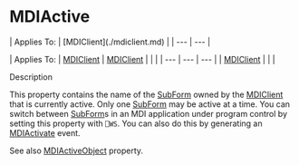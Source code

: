 




<h1 class="heading"><span class="name">MDIActive</span></h1>
| Applies To: | [MDIClient](./mdiclient.md) |
| --- | ---  |

| Applies To: | [MDIClient](./mdiclient.md) | [MDIClient](./mdiclient.md) |  |  |
| --- | --- | ---  |
| [MDIClient](./mdiclient.md) |  |  |


Description


This property contains the name of the [SubForm](./subform.md) owned by the [MDIClient](./mdiclient.md) that is currently active. Only one [SubForm](./subform.md) may be active at a time. You can switch between [SubForm](./subform.md)s in an MDI application under program control by setting this property with `⎕WS`. You can also do this by generating an [MDIActivate](./mdiactivate.md) event.


See also [MDIActiveObject](mdiactiveobject.md) property.



